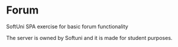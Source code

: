 # Forum
SoftUni SPA exercise for basic forum functionality

The server is owned by Softuni and it is made for student purposes.
